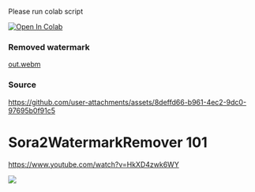 Please run colab script

[![Open In Colab](https://colab.research.google.com/assets/colab-badge.svg)](https://colab.research.google.com/github/fulfulggg/Sora2WatermarkRemover/blob/main/Sora2WatermarkRemover_Colab.ipynb)

### Removed watermark


[out.webm](https://github.com/user-attachments/assets/d902d040-f54c-4958-8d27-8b3c3bcbb6dd)




### Source

https://github.com/user-attachments/assets/8deffd66-b961-4ec2-9dc0-97695b0f91c5


# Sora2WatermarkRemover 101

https://www.youtube.com/watch?v=HkXD4zwk6WY

[![](https://img.youtube.com/vi/HkXD4zwk6WY/0.jpg)](https://www.youtube.com/watch?v=HkXD4zwk6WY)
